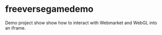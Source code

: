 # freeversegamedemo
Demo project show show how to interact with Webmarket and WebGL into an iframe.
